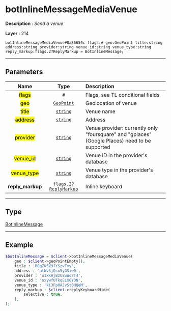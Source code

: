 # botInlineMessageMediaVenue

**Description** : *Send a venue*

**Layer** : 214

```tl
botInlineMessageMediaVenue#8a86659c flags:# geo:GeoPoint title:string address:string provider:string venue_id:string venue_type:string reply_markup:flags.2?ReplyMarkup = BotInlineMessage;
```

---

## Parameters

| Name | Type | Description |
| :---: | :---: | :--- |
| <mark>flags</mark> | [`#`](type/#) | Flags, see TL conditional fields |
| <mark>geo</mark> | [`GeoPoint`](type/GeoPoint) | Geolocation of venue |
| <mark>title</mark> | [`string`](type/string) | Venue name |
| <mark>address</mark> | [`string`](type/string) | Address |
| <mark>provider</mark> | [`string`](type/string) | Venue provider: currently only "foursquare" and "gplaces" (Google Places) need to be supported |
| <mark>venue_id</mark> | [`string`](type/string) | Venue ID in the provider's database |
| <mark>venue_type</mark> | [`string`](type/string) | Venue type in the provider's database |
| **reply_markup** | [`flags.2?ReplyMarkup`](type/ReplyMarkup) | Inline keyboard |

---

## Type

[BotInlineMessage](type/BotInlineMessage)

---

## Example

```php
$botInlineMessage = $client->botInlineMessageMediaVenue(
	geo : $client->geoPointEmpty(),
	title : 'B0qZK5V9JYSzvTxy',
	address : 'alWv3jQsx5yGSiw0',
	provider : 'u1xKHjBzU8wWorT4',
	venue_id : 'nxywfUTkqELXGYDN',
	venue_type : 'ki3Fp0AJvStBHQeM',
	reply_markup : $client->replyKeyboardHide(
		selective : true,
	),
);
```